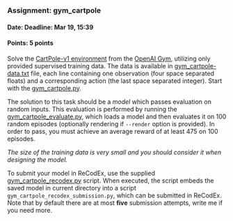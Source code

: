 ### Assignment: gym_cartpole
#### Date: Deadline: Mar 19, 15:39
#### Points: 5 points

Solve the [CartPole-v1 environment](https://gym.openai.com/envs/CartPole-v1)
from the [OpenAI Gym](https://gym.openai.com/), utilizing only provided supervised
training data. The data is available in
[gym_cartpole-data.txt](https://github.com/ufal/npfl114/tree/master/labs/02/gym_cartpole-data.txt)
file, each line containing one observation (four space separated floats) and
a corresponding action (the last space separated integer). Start with the
[gym_cartpole.py](https://github.com/ufal/npfl114/tree/master/labs/02/gym_cartpole.py).

The solution to this task should be a _model_ which passes evaluation on random
inputs. This evaluation is performed by running the
[gym_cartpole_evaluate.py](https://github.com/ufal/npfl114/tree/master/labs/02/gym_cartpole_evaluate.py),
which loads a model and then evaluates it on 100 random episodes (optionally
rendering if `--render` option is provided). In order to pass, you must achieve
an average reward of at least 475 on 100 episodes.

_The size of the training data is very small and you should consider
it when designing the model._

To submit your model in ReCodEx, use the supplied
[gym_cartpole_recodex.py](https://github.com/ufal/npfl114/tree/master/labs/02/gym_cartpole_recodex.py)
script. When executed, the script embeds the saved model in current
directory into a script `gym_cartpole_recodex_submission.py`, which can
be submitted in ReCodEx. Note that by default there are at most
**five** submission attempts, write me if you need more.
